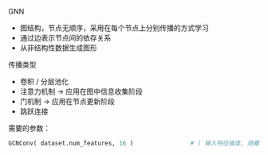 GNN

- 图结构，节点无顺序，采用在每个节点上分别传播的方式学习
- 通过边表示节点间的依存关系
- 从非结构性数据生成图形

传播类型

- 卷积 / 分层池化
- 注意力机制 -> 应用在图中信息收集阶段
- 门机制 -> 应用在节点更新阶段
- 跳跃连接

需要的参数：

~~~python
GCNConv( dataset.num_features, 16 )                # ( 输入特征维度, 隐藏神经元个数 )
~~~

